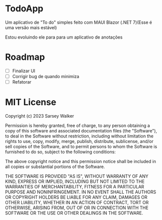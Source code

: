 # TodoApp

Um aplicativo de "To do" simples feito com MAUI Blazor  (.NET 7)(Esse é uma versão mais estável)

Estou evoluindo ele para para um aplicativo de anotações

# Roadmap

- [ ] Finalizar UI
- [ ] Corrigir bug de quando minimiza
- [ ] Refatorar

# MIT License

Copyright (c) 2023 Sarsey Walker

Permission is hereby granted, free of charge, to any person obtaining a copy of this software and associated documentation files (the "Software"), to deal in the Software without restriction, including without limitation the rights to use, copy, modify, merge, publish, distribute, sublicense, and/or sell copies of the Software, and to permit persons to whom the Software is furnished to do so, subject to the following conditions:

The above copyright notice and this permission notice shall be included in all copies or substantial portions of the Software.

THE SOFTWARE IS PROVIDED "AS IS", WITHOUT WARRANTY OF ANY KIND, EXPRESS OR IMPLIED, INCLUDING BUT NOT LIMITED TO THE WARRANTIES OF MERCHANTABILITY, FITNESS FOR A PARTICULAR PURPOSE AND NONINFRINGEMENT. IN NO EVENT SHALL THE AUTHORS OR COPYRIGHT HOLDERS BE LIABLE FOR ANY CLAIM, DAMAGES OR OTHER LIABILITY, WHETHER IN AN ACTION OF CONTRACT, TORT OR OTHERWISE, ARISING FROM, OUT OF OR IN CONNECTION WITH THE SOFTWARE OR THE USE OR OTHER DEALINGS IN THE SOFTWARE.
